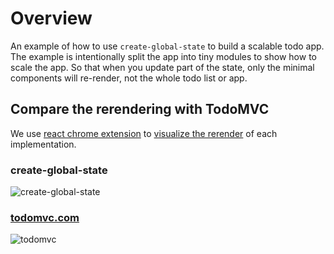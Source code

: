 # Overview

An example of how to use `create-global-state` to build a scalable todo app.
The example is intentionally split the app into tiny modules to show how to scale the app.
So that when you update part of the state, only the minimal components will re-render, not the whole todo list or app.

## Compare the rerendering with TodoMVC

We use [react chrome extension](https://chromewebstore.google.com/detail/react-developer-tools/fmkadmapgofadopljbjfkapdkoienihi?hl=en)
to [visualize the rerender](https://github.com/user-attachments/assets/ef42abfc-814b-4eff-b31c-8ca867d87128)
of each implementation.

### create-global-state

![create-global-state](https://github.com/user-attachments/assets/dc405ff6-fe6e-40f5-8703-e0a2e1aa7b8e)

### [todomvc.com](https://todomvc.com/examples/react/dist/)

![todomvc](https://github.com/user-attachments/assets/9e175ab1-0a16-4819-a079-c3ffb4238695)
